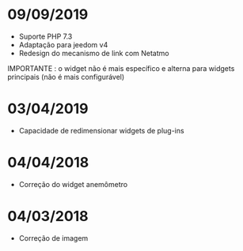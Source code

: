 # 09/09/2019

- Suporte PHP 7.3
- Adaptação para jeedom v4
- Redesign do mecanismo de link com Netatmo

IMPORTANTE : o widget não é mais específico e alterna para widgets principais (não é mais configurável)

# 03/04/2019

- Capacidade de redimensionar widgets de plug-ins

# 04/04/2018

- Correção do widget anemômetro

# 04/03/2018

- Correção de imagem
